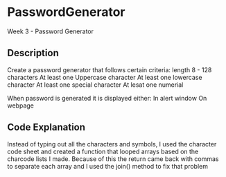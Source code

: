 # PasswordGenerator
Week 3 - Password Generator

## Description

Create a password generator that follows certain criteria:
 length 8 - 128 characters
 At least one Uppercase character
 At least one lowercase character
 At least one special character
 At lesat one numerial
  
When password is generated it is displayed either:
 In alert window
 On webpage

## Code Explanation

Instead of typing out all the characters and symbols, I used the character code sheet and created a function that looped arrays based on the charcode lists I made. Because of this the return came back with commas to separate each array and I used the join() method to fix that problem
